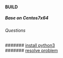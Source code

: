 
#### BUILD
##### Base on Centos7x64
###### Questions
####### [install python3](https://www.cnblogs.com/zhujingzhi/p/9778043.html)\
#######	[resolve problem](https://blog.csdn.net/Sheadon5246/article/details/103168379/)
